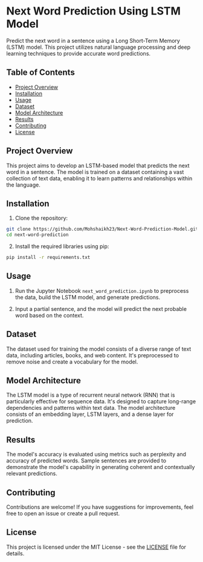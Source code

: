 # Next Word Prediction Using LSTM Model

Predict the next word in a sentence using a Long Short-Term Memory (LSTM) model. This project utilizes natural language processing and deep learning techniques to provide accurate word predictions.

## Table of Contents

- [Project Overview](#project-overview)
- [Installation](#installation)
- [Usage](#usage)
- [Dataset](#dataset)
- [Model Architecture](#model-architecture)
- [Results](#results)
- [Contributing](#contributing)
- [License](#license)

## Project Overview

This project aims to develop an LSTM-based model that predicts the next word in a sentence. The model is trained on a dataset containing a vast collection of text data, enabling it to learn patterns and relationships within the language.

## Installation

1. Clone the repository:

```bash
git clone https://github.com/Mohshaikh23/Next-Word-Prediction-Model.git
cd next-word-prediction
```

2. Install the required libraries using pip:

```bash
pip install -r requirements.txt
```

## Usage

1. Run the Jupyter Notebook `next_word_prediction.ipynb` to preprocess the data, build the LSTM model, and generate predictions.

2. Input a partial sentence, and the model will predict the next probable word based on the context.

## Dataset

The dataset used for training the model consists of a diverse range of text data, including articles, books, and web content. It's preprocessed to remove noise and create a vocabulary for the model.

## Model Architecture

The LSTM model is a type of recurrent neural network (RNN) that is particularly effective for sequence data. It's designed to capture long-range dependencies and patterns within text data. The model architecture consists of an embedding layer, LSTM layers, and a dense layer for prediction.

## Results

The model's accuracy is evaluated using metrics such as perplexity and accuracy of predicted words. Sample sentences are provided to demonstrate the model's capability in generating coherent and contextually relevant predictions.

## Contributing

Contributions are welcome! If you have suggestions for improvements, feel free to open an issue or create a pull request.

## License

This project is licensed under the MIT License - see the [LICENSE](LICENSE) file for details.
